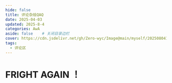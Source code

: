 ```yaml
---
hide: false
title: 评论杂烩QAQ
date: 2025-04-03
updated: 2025-8-4
categories: AwA
aside: false	# 关闭目录边栏
cover: https://cdn.jsdelivr.net/gh/Zero-wyc/Image@main/myself/20250804193902795.png
tags:
  - 评论区
---
```


# FRIGHT AGAIN ！

<!-- more -->